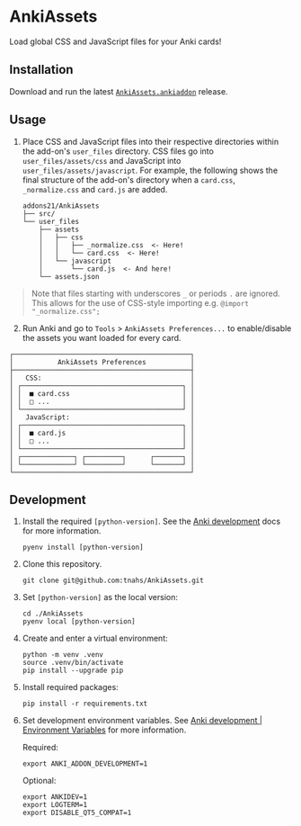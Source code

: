 # AnkiAssets

Load global CSS and JavaScript files for your Anki cards!

## Installation

Download and run the latest [`AnkiAssets.ankiaddon`][releases] release.

## Usage

1. Place CSS and JavaScript files into their respective directories within the
   add-on's `user_files` directory. CSS files go into `user_files/assets/css`
   and JavaScript into `user_files/assets/javascript`. For example, the
   following shows the final structure of the add-on's directory when a
   `card.css`, `_normalize.css` and `card.js` are added.

    ```plaintext
    addons21/AnkiAssets
    ├── src/
    └── user_files
        ├── assets
        │   ├── css
        │   │   ├── _normalize.css  <- Here!
        │   │   └── card.css  <- Here!
        │   └── javascript
        │       └── card.js  <- And here!
        └── assets.json
    ```

> Note that files starting with underscores `_` or periods `.` are ignored. This
> allows for the use of CSS-style importing e.g. `@import "_normalize.css";`

2. Run Anki and go to `Tools` > `AnkiAssets Preferences...` to enable/disable the
   assets you want loaded for every card.

```plaintext
┌────────────────────────────────────────────┐
│           AnkiAssets Preferences           │
├────────────────────────────────────────────┤
│   CSS:                                     │
│ ┌────────────────────────────────────────┐ │
│ │  ■ card.css                            │ │
│ │  □ ...                                 │ │
│ └────────────────────────────────────────┘ │
│   JavaScript:                              │
│ ┌────────────────────────────────────────┐ │
│ │  ■ card.js                             │ │
│ │  □ ...                                 │ │
│ └────────────────────────────────────────┘ │
│ ┌─────────────┐ ┌─────────┐      ┌───────┐ │
│ └─────────────┘ └─────────┘      └───────┘ │
└────────────────────────────────────────────┘
```

## Development

1. Install the required `[python-version]`. See the [Anki development][anki-dev]
   docs for more information.

    ```shell
    pyenv install [python-version]
    ```

2. Clone this repository.

    ```shell
    git clone git@github.com:tnahs/AnkiAssets.git
    ```

3. Set `[python-version]` as the local version:

    ```shell
    cd ./AnkiAssets
    pyenv local [python-version]
    ```

4. Create and enter a virtual environment:

    ```shell
    python -m venv .venv
    source .venv/bin/activate
    pip install --upgrade pip
    ```

5. Install required packages:

    ```shell
    pip install -r requirements.txt
    ```

6. Set development environment variables. See
   [Anki development | Environment Variables][env-var] for more information.

    Required:

    ```shell
    export ANKI_ADDON_DEVELOPMENT=1
    ```

    Optional:

    ```shell
    export ANKIDEV=1
    export LOGTERM=1
    export DISABLE_QT5_COMPAT=1
    ```

[anki-dev]: https://github.com/ankitects/anki/blob/main/docs/development.md
[env-var]: https://github.com/ankitects/anki/blob/main/docs/development.md#environmental-variables
[releases]: https://github.com/tnahs/AnkiAssets/releases
